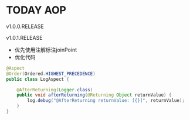 # TODAY AOP

v1.0.0.RELEASE


v1.0.1.RELEASE
- 优先使用注解标注joinPoint
- 优化代码

```java
@Aspect
@Order(Ordered.HIGHEST_PRECEDENCE)
public class LogAspect {

	@AfterReturning(Logger.class)
	public void afterReturning(@Returning Object returnValue) {
		log.debug("@AfterReturning returnValue: [{}]", returnValue);
	}
}
```
